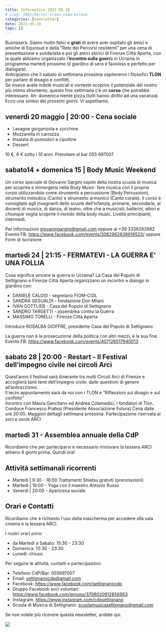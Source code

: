 ```yaml
---
title: Informativa 2022-05-19
# slug: 2002/04/sul-treno-roma-milano
categories: [newsletter]
date: 2022-05-19
tags: []
---
```


Buonasera.
Siamo molto felici e **grati** di avere aver ospitato gli amici e amiche di Equosud e della “Rete dei Percorsi resistenti” per una cena di presentazione e solidarietà e poi gli amici storici di Firenze Città Aperta, con la quale abbiamo organizzato l’**incontro sulla guerr**a in Ucraina in programma martedì prossimo (il giardino di sera è favoloso e perfetto per dialogare).  
Anticipiamo che il sabato di settimana prossima ospiteremo i filosofici **TLON** per parlare di disagio e conflitti.  
Se invece avete indole musicali e vorreste scoprire il potenziale del nostro più intimo strumento, questo fine settimana c’è un **corso** che potrebbe interessare.
Ah: domenica niente pizza (tutti hanno diritto ad una vacanza).
Ecco una sintesi dei prossimi giorni. Vi aspettiamo.

## venerdì 20 maggio | 20:00 - Cena sociale
- Lasagne gorgonzola e zucchine
- Mozzarella in carrozza
- Insalata di pomodori e cipolline
- Dessert

10 €, 6 € sotto i 10 anni. Prenotare al bar 055 697007 

## sabato14 + domenica 15 | Body Music Weekend
Un corso speciale di Giovanni Gargini ospite della nostra scuola di musica per scoprire e immergersi nella Body Music: fare musica con il proprio corpo utilizzandolo come strumento a percussione (Body Percussion), strumento melodico (Canto) e strumento armonico (Canto corale).
Il corso è consigliato agli insegnanti delle scuole dell’infanzia, primarie, secondarie, ai docenti di musica, di danza, di teatro, oltre che a musicisti, ballerini, attori e chiunque voglia scoprire il mondo della body music. Livello principianti, intermedi.

Per informazioni giovannigargini@gmail.com oppure al +39 3338283982
Evento FB: https://www.facebook.com/events/3082962838619523/ oppure Form di iscrizione

## martedì 24 | 21:15 - FERMATEVI - LA GUERRA E' UNA FOLLIA
Cosa significa vincere la guerra in Ucraina?
La Casa del Popolo di Settignano e Firenze Città Aperta organizzano un incontro e dialogo in giardino con:
- DANIELE CALOSI - segretario FIOM-CGIL
- SANDRA GESUALDI - fondazione Don Milani
- IVAN GOTTLIEB - Casa del Popolo di Settignano
- SANDRO TARGETTI - assemblea contro la Guerra
- MASSIMO TORELLI - Firenze Città Aperta

Introduce ROSALBA GIOFFRE, presidente Casa del Popolo di Settignano

La guerra non è la prosecuzione della politica con altri mezzi, è la sua fine.
Evento FB: https://www.facebook.com/events/407126517940013

## sabato 28 | 20:00 - Restart - Il Festival dell’impegno civile nei circoli Arci
Quest’anno il festival sarà itinerante tra molti Circoli Arci di Firenze e accoglierà tanti temi dell’impegno civile: dalle questioni di genere all’antirazzismo.  
Il terzo appuntamento sarà da noi con i TLON e “Riflessioni sul disagio e sul conflitto”  
Incontro con Maura Gancitano ed Andrea Colamedici, i fondatori di Tlon.
Conduce Francesco Pratesi (Presidente Associazione Futura)
Cena dalle ore 20:00. Maggiori dettagli settimana prossima.
Partecipazione riservata ai soci e socie ARCI

## martedì 31 - Assemblea annuale della CdP
Ricordiamo che per parteciparvi è necessario rinnovare la tessera ARCI almeno 8 giorni prima. Quindi ora!

## Attività settimanali ricorrenti
- Martedì | 9:30 - 16:00 Trattamenti Shiatsu gratuiti (prenotazioni)
- Martedì | 19:00 - Yoga con il maestro Antonio Russo
- Venerdì | 20:00 - Apericena sociale

## Orari e Contatti
Ricordiamo che è richiesto l'uso della mascherina per accedere alla sala cinema e la tessera ARCI.

I nostri orari sono:
- da Martedì a Sabato: 15:30 - 23:30
- Domenica: 10:30 - 23:30
- Lunedì: chiuso

Per seguire le attività, contatti e partecipazioni:
- Telefono CdP/Bar: 055697007
- Email: settignanocdp@gmail.com
- Facebook: https://www.facebook.com/settignanocdp
- Gruppo Facebook soci volontari: https://www.facebook.com/groups/3706020912856953
- Instagram: https://www.instagram.com/cdpsettignano
- Scuola di Musica di Settignano: scuolamusicasettignano@gmail.com

Se non volete più ricevere questa newsletter, andate qui.

![](volantini/20220524_la_guerra_follia.webp)

